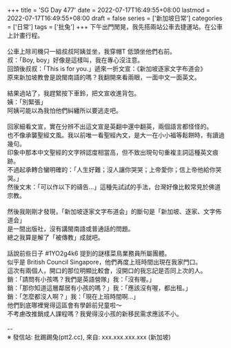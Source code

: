+++
title = 'SG Day 477'
date = 2022-07-17T16:49:55+08:00
lastmod = 2022-07-17T16:49:55+08:00
draft = false
series = ['新加坡日常']
categories = ['日常']
tags = ['批兔']
+++
下午出門閒晃，我先搭兩站公車去捷運站。在公車上計畫行程。<br>
<br>
公車上除司機只一組叔叔阿姨並坐，我穿帽T 低頭坐他們右前。<br>
叔：「Boy, boy」好像是這樣叫，我在專心沒注意。<br>
回頭後叔叔：「This is for you.」遞來一折文宣：《新加坡逐家文字布道会》<br>
原來新加坡教會是說閩南語的嗎？我翻開來看兩眼，一面中文一面英文。<br>
<br>
結果過站了，我趕緊按下車鈴，把文宣收進背包。<br>
姨：「別緊張」<br>
阿姨可能以為我怕他們糾纏所以要逃走吧。<br>
<br>
回家細看文宣，實在分辨不出這文宣是英翻中還中翻英，兩個語言都怪怪的。<br>
也不像承襲聖經文風。我以前唯一看聖經內文，是大一在小小福等鬆餅時，有讀過幾句。<br>
印象中那本中文聖經的文字辨認度相當高，但不致出現句句重複主詞這種英文痕跡。<br>
不過起承轉合蠻明確的：「人生好難；沒人讓你哭哭；上帝愛你；信上帝他給你哭哭。」<br>
然後文末：「可以作以下的禱告…」這種先試試的手法，台灣好像比較常見於佛道宗教。<br>
<br>
然後我剛剛才發現，「新加坡逐家文字布道会」的斷句是「新加坡、逐家、文字佈道会」<br>
是一間出版社，沒有講閩南語或普通話的問題。<br>
總之我算是解了「被傳教」成就吧。<br>
<br>
話說前些日子 #1YO2g4k6 提到的謎樣菜鳥業務員所屬團體。<br>
似乎是 British Council Singapore，他們再度上班時間出現在我家門口。<br>
這次有兩個人，開口的那位明顯比較會，沒開口的我忘記是否同上次的人。<br>
銷：「請問有小孩嗎？我們是英語營隊」我：「沒有喔。」<br>
銷：「那你知道這層鄰居有小孩的嗎？」我：「應該沒有喔，都出租。」<br>
銷：「怎麼都沒人啊？」我：「現在上班時間啊…」<br>
他們到底哪裡覺得這區會有學齡前兒童啦～<br>
不考慮改推銷成人課程嗎？我覺得沒小孩的新移民需求應該不小。<br>
<br>
--<br>
※ 發信站: 批踢踢兔(ptt2.cc), 來自: xxx.xxx.xxx.xxx (新加坡)<br>
